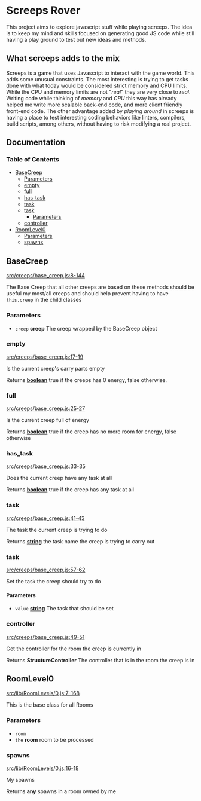 # Screeps Rover

This project aims to explore javascript stuff while playing screeps. The idea is
to keep my mind and skills focused on generating good JS code while still having
a play ground to test out new ideas and methods.

## What screeps adds to the mix

Screeps is a game that uses Javascript to interact with the game world. This
adds some unusual constraints. The most interesting is trying to get tasks done
with what today would be considered strict memory and CPU limits. While the CPU
and memory limits are not "_real_" they are very close to _real_. Writing code
while thinking of _memory_ and _CPU_ this way has already helped me write more
scalable back-end code, and more client friendly front-end code. The other
advantage added by _playing around_ in screeps is having a place to test
interesting coding behaviors like linters, compilers, build scripts, among
others, without having to risk modifying a real project.

## Documentation
<!-- Generated by documentation.js. Update this documentation by updating the source code. -->

### Table of Contents

*   [BaseCreep][1]
    *   [Parameters][2]
    *   [empty][3]
    *   [full][4]
    *   [has\_task][5]
    *   [task][6]
    *   [task][7]
        *   [Parameters][8]
    *   [controller][9]
*   [RoomLevel0][10]
    *   [Parameters][11]
    *   [spawns][12]

## BaseCreep

[src/creeps/base\_creep.js:8-144][13]

The Base Creep that all other creeps are based on
these methods should be useful my most/all creeps and should
help prevent having to have `this.creep` in the child classes

### Parameters

*   `creep` **creep** The creep wrapped by the BaseCreep object

### empty

[src/creeps/base\_creep.js:17-19][14]

Is the current creep's carry parts empty

Returns **[boolean][15]** true if the creeps has 0 energy, false otherwise.

### full

[src/creeps/base\_creep.js:25-27][16]

Is the current creep full of energy

Returns **[boolean][15]** true if the creep has no more room for energy, false otherwise

### has\_task

[src/creeps/base\_creep.js:33-35][17]

Does the current creep have any task at all

Returns **[boolean][15]** true if the creep has any task at all

### task

[src/creeps/base\_creep.js:41-43][18]

The task the current creep is trying to do

Returns **[string][19]** the task name the creep is trying to carry out

### task

[src/creeps/base\_creep.js:57-62][20]

Set the task the creep should try to do

#### Parameters

*   `value` **[string][19]** The task that should be set

### controller

[src/creeps/base\_creep.js:49-51][21]

Get the controller for the room the creep is currently in

Returns **StructureController** The controller that is in the room the creep is in

## RoomLevel0

[src/lib/RoomLevels/0.js:7-168][22]

This is the base class for all Rooms

### Parameters

*   `room` &#x20;
*   `the` **room** room to be processed

### spawns

[src/lib/RoomLevels/0.js:16-18][23]

My spawns

Returns **any** spawns in a room owned by me

[1]: #basecreep

[2]: #parameters

[3]: #empty

[4]: #full

[5]: #has_task

[6]: #task

[7]: #task-1

[8]: #parameters-1

[9]: #controller

[10]: #roomlevel0

[11]: #parameters-2

[12]: #spawns

[13]: https://github.com/coteyr/screeps-rover/blob/e55481ac4f8eb4f4e87ed01ac7342e593a54dbe0/src/creeps/base_creep.js#L8-L144 "Source code on GitHub"

[14]: https://github.com/coteyr/screeps-rover/blob/e55481ac4f8eb4f4e87ed01ac7342e593a54dbe0/src/creeps/base_creep.js#L17-L19 "Source code on GitHub"

[15]: https://developer.mozilla.org/docs/Web/JavaScript/Reference/Global_Objects/Boolean

[16]: https://github.com/coteyr/screeps-rover/blob/e55481ac4f8eb4f4e87ed01ac7342e593a54dbe0/src/creeps/base_creep.js#L25-L27 "Source code on GitHub"

[17]: https://github.com/coteyr/screeps-rover/blob/e55481ac4f8eb4f4e87ed01ac7342e593a54dbe0/src/creeps/base_creep.js#L33-L35 "Source code on GitHub"

[18]: https://github.com/coteyr/screeps-rover/blob/e55481ac4f8eb4f4e87ed01ac7342e593a54dbe0/src/creeps/base_creep.js#L41-L43 "Source code on GitHub"

[19]: https://developer.mozilla.org/docs/Web/JavaScript/Reference/Global_Objects/String

[20]: https://github.com/coteyr/screeps-rover/blob/e55481ac4f8eb4f4e87ed01ac7342e593a54dbe0/src/creeps/base_creep.js#L57-L62 "Source code on GitHub"

[21]: https://github.com/coteyr/screeps-rover/blob/e55481ac4f8eb4f4e87ed01ac7342e593a54dbe0/src/creeps/base_creep.js#L49-L51 "Source code on GitHub"

[22]: https://github.com/coteyr/screeps-rover/blob/e55481ac4f8eb4f4e87ed01ac7342e593a54dbe0/src/lib/RoomLevels/0.js#L7-L168 "Source code on GitHub"

[23]: https://github.com/coteyr/screeps-rover/blob/e55481ac4f8eb4f4e87ed01ac7342e593a54dbe0/src/lib/RoomLevels/0.js#L16-L18 "Source code on GitHub"
